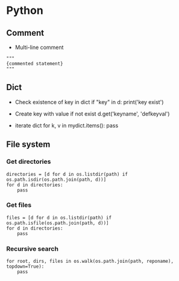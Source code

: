 # Python 

## Comment
+ Multi-line comment
```
"""
{commented statement}
"""
```
## Dict
+ Check existence of key in dict
if "key" in d:
    print('key exist')

+ Create key with value if not exist
d.get('keyname', 'defkeyval')

+ iterate dict
for k, v in mydict.items():
    pass

## File system
### Get directories
```
directories = [d for d in os.listdir(path) if os.path.isdir(os.path.join(path, d))]
for d in directories:
    pass
```
### Get files
```
files = [d for d in os.listdir(path) if os.path.isfile(os.path.join(path, d))]
for d in directories:
    pass
```

### Recursive search
```
for root, dirs, files in os.walk(os.path.join(path, reponame), topdown=True):
    pass
```
